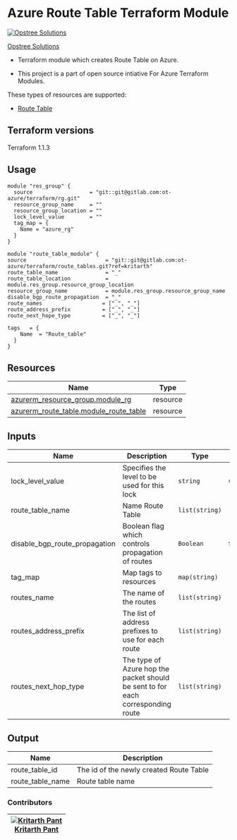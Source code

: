 Azure Route Table Terraform Module
=====================================

[![Opstree Solutions][opstree_avatar]][opstree_homepage]

[Opstree Solutions][opstree_homepage] 

   [opstree_homepage]: https://opstree.github.io/
   [opstree_avatar]: https://img.cloudposse.com/150x150/https://github.com/opstree.png

- Terraform module which creates Route Table on Azure.

- This project is a part of open source intiative For Azure Terraform Modules.

These types of resources are supported:
 * [Route Table](https://registry.terraform.io/providers/hashicorp/azurerm/latest/docs/resources/route_table)

Terraform versions
------------------
Terraform 1.1.3

Usage
------

```hcl
module "res_group" {
  source                  = "git::git@gitlab.com:ot-azure/terraform/rg.git"
  resource_group_name     = ""
  resource_group_location = ""
  lock_level_value        = ""
  tag_map = {
    Name = "azure_rg"
  }
}

module "route_table_module" {
source                         = "git::git@gitlab.com:ot-azure/terraform/route_tables.git?ref=kritarth"
route_table_name               = "_"
route_table_location           = module.res_group.resource_group_location
resource_group_name            = module.res_group.resource_group_name
disable_bgp_route_propagation  = "_"
route_names                   = ["_", "_"]
route_address_prefix          = ["_", "_"]
route_next_hope_type          = ["_", "_"]

tags   = {
    Name  = "Route_table"
  }
}

```
Resources
------
| Name | Type |
|------|------|
| [azurerm_resource_group.module_rg](https://registry.terraform.io/providers/hashicorp/azurerm/latest/docs/resources/resource_group) | resource |
| [azurerm_route_table.module_route_table](https://registry.terraform.io/providers/hashicorp/azurerm/latest/docs/resources/route_table) | resource |


Inputs
------
| Name | Description | Type | Default | Required |
|------|-------------|------|---------|:--------:|
| lock_level_value | Specifies the level to be used for this lock | `string` | CanNotDelete | no |
| route_table_name  | Name Route Table | `list(string)` |  | Yes |
| disable_bgp_route_propagation  | Boolean flag which controls propagation of routes | `Boolean` | false | no |
| tag_map |Map tags to resources| `map(string)` |  | no |
| routes_name |  The name of the routes | `list(string)` | | yes |
| routes_address_prefix |The list of address prefixes to use for each route | `list(string)` |  | yes |
| routes_next_hop_type |The type of Azure hop the packet should be sent to for each corresponding route | `list(string)` |  | yes |

Output
-----
| Name | Description |
|------|-------------|
|route_table_id |The id of the newly created Route Table |
|route_table_name |Route table name |

### Contributors
|  [![Kritarth Pant][kritarth_avatar]][kritarth_homepage]<br/>[Kritarth Pant][kritarth_homepage] |
|---|

[Kritarth_homepage]: https://gitlab.com/kritarthp
[Kritarth_avatar]: https://gitlab.com/uploads/-/system/user/avatar/8613469/avatar.png?width=400
